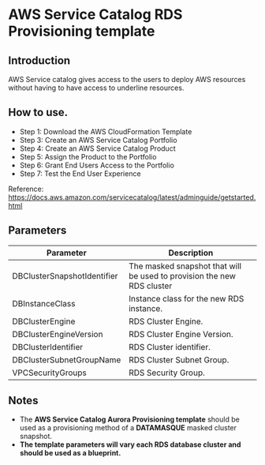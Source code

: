 # AWS Service Catalog RDS Provisioning template

## Introduction

AWS Service catalog gives access to the users to deploy AWS resources without having to have access to underline resources.

## How to use.

- Step 1: Download the AWS CloudFormation Template
- Step 3: Create an AWS Service Catalog Portfolio
- Step 4: Create an AWS Service Catalog Product
- Step 5: Assign the Product to the Portfolio
- Step 6: Grant End Users Access to the Portfolio
- Step 7: Test the End User Experience

Reference: https://docs.aws.amazon.com/servicecatalog/latest/adminguide/getstarted.html

## Parameters

| Parameter                   | Description                                                            |
|-----------------------------|------------------------------------------------------------------------|
| DBClusterSnapshotIdentifier | The masked snapshot that will be used to provision the new RDS cluster |
| DBInstanceClass             | Instance class for the new RDS instance.                               |
| DBClusterEngine             | RDS Cluster Engine.                                                    |
| DBClusterEngineVersion      | RDS Cluster Engine Version.                                            |
| DBClusterIdentifier         | RDS Cluster identifier.                                                |
| DBClusterSubnetGroupName    | RDS Cluster Subnet Group.                                              |
| VPCSecurityGroups           | RDS Security Group.                                                    |

## Notes

- The **AWS Service Catalog Aurora Provisioning template** should be used as a provisioning method of a **DATAMASQUE** masked cluster snapshot.
- **The template parameters will vary each RDS database cluster and should be used as a blueprint.**